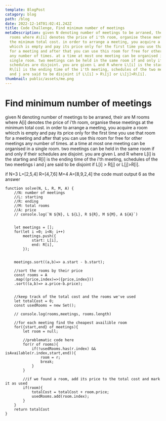```yaml
---
template: BlogPost
catagory: blog
path: /blog
date: 2022-12-14T01:02:41.242Z
title: Code Challenge, Find minimum number of meetings
metaDescription: given N denoting number of meetings to be arraned, their are M
  rooms where A\[i] denotes the price of i'th room, organise these meetings at
  the minimum total cost. in order to arrange a meeting, you acquire a room
  whicch is empty and pay its price only for the first time you use that room
  for a meeting and after that you can use this room for free for other meetings
  any number of times. at a time at most one meeting can be organised in a
  single room. two meetings can be held in the same room if and only if their
  schedules are disjoint. you are given L and R where L\[i] is the starting and
  R\[i] is the ending time of the i'th meeting, schedules of the two meetings i
  and j are said to be disjoint if L\[i] > R\[j] or L\[j]>R\[i].
thumbnail: public/assets/me.png
---
```

# Find minimum number of meetings

given N denoting number of meetings to be arraned, their are M rooms where A\[i] denotes the price of i'th room, organise these meetings at the minimum total cost. in order to arrange a meeting, you acquire a room whicch is empty and pay its price only for the first time you use that room for a meeting and after that you can use this room for free for other meetings any number of times. at a time at most one meeting can be organised in a single room. two meetings can be held in the same room if and only if their schedules are disjoint. you are given L and R where L\[i] is the starting and R\[i] is the ending time of the i'th meeting, schedules of the two meetings i and j are said to be disjoint if L\[i] > R\[j] or L\[j]>R\[i].

 if N=3 L=\[2,5,4] R=\[4,7,6] M=4 A=\[8,9,2,4] the code must output 6 as the answer

```
function solve(N, L, R, M, A) { 
    //N: number of meetings
    //L: starting
    //R: ending
    //M: total rooms
    //A: price
    // console.log(`N ${N}, L ${L}, R ${R}, M ${M}, A ${A}`)
    

    let meetings = [];
    for(let i =0; i<N; i++)
        meetings.push({
            start: L[i],
            end: R[i],
        });

    
    meetings.sort((a,b)=> a.start - b.start);

    //sort the rooms by their price
    const rooms = A
    .map((price,index)=>({price,index}))
    .sort((a,b)=> a.price-b.price);


    //keep track of the total cost and the rooms we've used
    let totalCost = 0;
    const usedRooms = new Set();

    // console.log(rooms,meetings, rooms.length)

    //for each meeting find the cheapest availible room
    for({start,end} of meetings){
        let room = null;

        //problematic code here
        for(r of rooms){
            if(!usedRooms.has(r.index) && isAvailable(r.index,start,end)){
                room = r;
                break;
            }
        }

        //if we found a room, add its price to the total cost and mark it as used
        if(room){
            totalCost = totalCost + room.price;
            usedRooms.add(room.index);
        }
    }
    return totalCost
}
```